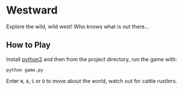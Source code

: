 # Westward
Explore the wild, wild west! Who knows what is out there...

## How to Play
Install [python3](https://www.python.org/downloads/) and then from the project directory, run the game with:
```
python game.py
```
Enter `W`, `A`, `S` or `D` to move about the world, watch out for cattle rustlers.
